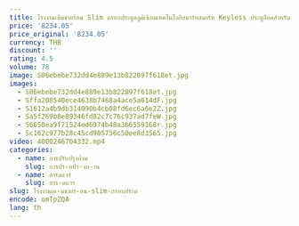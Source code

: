 ```yaml
---
title: โรงงานเดิมขายร้อน Slim กรอบประตูอลูมิเนียมเทคโนโลยีสมาร์ทสมาร์ท Keyless ประตูล็อคสําหรับโฮมออฟฟิศโรงแรม
price: '8234.05'
price_original: '8234.05'
currency: THB
discount: ''
rating: 4.5
volume: 78
image: S06ebebe732dd4e889e13b822897f618et.jpg
images:
  - S06ebebe732dd4e889e13b822897f618et.jpg
  - Sffa208540ece4638b7468a4ace5a614dF.jpg
  - S1612a4b9db314090b4cb08fd6ec6a6e2Z.jpg
  - Sa5f269b8e89346fd82c7c76c937ad7feW.jpg
  - S6650ea9f71524ed6974b48a3b6559168r.jpg
  - Sc162c977b28c45cd905756c50ee8d3565.jpg
video: 4000246704332.mp4
categories:
  - name: การปรับปรุงบ้าน
    slug: การปร-บปร-งบ-าน
  - name: ฮาร์ดแวร์
    slug: ฮาร-ดแวร
slug: โรงงานเด-มขายร-อน-slim-กรอบประต
encode: omTpZQA
lang: th
---
```

  